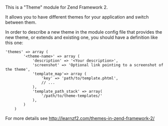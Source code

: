 This is a "Theme" module for Zend Framework 2.

It allows you to have different themes for your application and switch between them.

In order to describe a new theme in the module config file that provides the new theme, or extends and existing one,
you should have a definition like this one:

```
'themes' => array (
        '<theme-name>' => array (
            'description' => '<Your description>',
            'screenshot' => 'Optional link pointing to a screenshot of the theme',
            'template_map'=> array (
            	'key' => 'path/to/template.phtml',
            	// ...
            ),
            'template_path_stack' => array(
            	'/path/to/theme-templates/'
            ),
        )
    )
```

For more details see http://learnzf2.com/themes-in-zend-framework-2/
